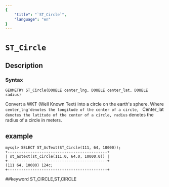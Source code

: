 ```yaml
---
{
    "title": "`ST_Circle`",
    "language": "en"
}
---
```


# `ST_Circle`
## Description
### Syntax

`GEOMETRY ST_Circle(DOUBLE center_lng, DOUBLE center_lat, DOUBLE radius)`


Convert a WKT (Well Known Text) into a circle on the earth's sphere. Where `center_lng'denotes the longitude of the center of a circle,
` Center_lat` denotes the latitude of the center of a circle, radius` denotes the radius of a circle in meters.

## example

```
mysql> SELECT ST_AsText(ST_Circle(111, 64, 10000));
+--------------------------------------------+
| st_astext(st_circle(111.0, 64.0, 10000.0)) |
+--------------------------------------------+
(111 64, 10000) 124c;
+--------------------------------------------+
```
##keyword
ST_CIRCLE,ST,CIRCLE

